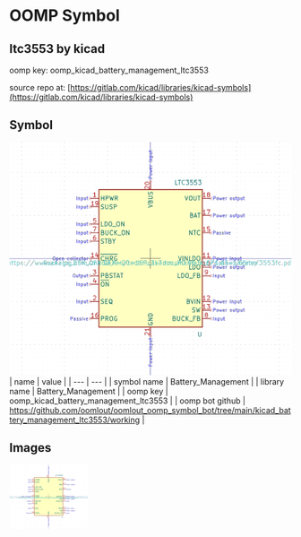 # OOMP Symbol  
## ltc3553  by kicad  
  
oomp key: oomp_kicad_battery_management_ltc3553  
  
source repo at: [https://gitlab.com/kicad/libraries/kicad-symbols](https://gitlab.com/kicad/libraries/kicad-symbols)  
## Symbol  
  
[![working.png](working_600.png)](working.png)  
| name | value | 
| --- | --- | 
| symbol name | Battery_Management | 
| library name | Battery_Management | 
| oomp key | oomp_kicad_battery_management_ltc3553 | 
| oomp bot github | https://github.com/oomlout/oomlout_oomp_symbol_bot/tree/main/kicad_battery_management_ltc3553/working | 
## Images  
  
[![working.png](working_140.png)](working.png)  
